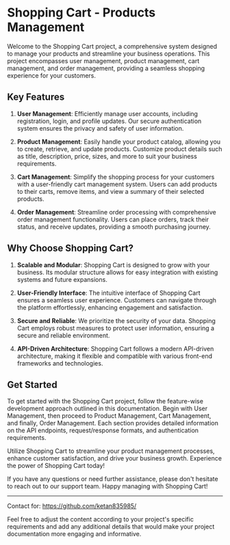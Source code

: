 # Shopping Cart - Products Management

Welcome to the Shopping Cart project, a comprehensive system designed to manage your products and streamline your business operations. This project encompasses user management, product management, cart management, and order management, providing a seamless shopping experience for your customers.

## Key Features

1. **User Management**: Efficiently manage user accounts, including registration, login, and profile updates. Our secure authentication system ensures the privacy and safety of user information.

2. **Product Management**: Easily handle your product catalog, allowing you to create, retrieve, and update products. Customize product details such as title, description, price, sizes, and more to suit your business requirements.

3. **Cart Management**: Simplify the shopping process for your customers with a user-friendly cart management system. Users can add products to their carts, remove items, and view a summary of their selected products.

4. **Order Management**: Streamline order processing with comprehensive order management functionality. Users can place orders, track their status, and receive updates, providing a smooth purchasing journey.

## Why Choose Shopping Cart?

1. **Scalable and Modular**: Shopping Cart is designed to grow with your business. Its modular structure allows for easy integration with existing systems and future expansions.

2. **User-Friendly Interface**: The intuitive interface of Shopping Cart ensures a seamless user experience. Customers can navigate through the platform effortlessly, enhancing engagement and satisfaction.

3. **Secure and Reliable**: We prioritize the security of your data. Shopping Cart employs robust measures to protect user information, ensuring a secure and reliable environment.

4. **API-Driven Architecture**: Shopping Cart follows a modern API-driven architecture, making it flexible and compatible with various front-end frameworks and technologies.

## Get Started

To get started with the Shopping Cart project, follow the feature-wise development approach outlined in this documentation. Begin with User Management, then proceed to Product Management, Cart Management, and finally, Order Management. Each section provides detailed information on the API endpoints, request/response formats, and authentication requirements.

Utilize Shopping Cart to streamline your product management processes, enhance customer satisfaction, and drive your business growth. Experience the power of Shopping Cart today!

If you have any questions or need further assistance, please don't hesitate to reach out to our support team. Happy managing with Shopping Cart!

---
Contact for:
https://github.com/ketan835985/

Feel free to adjust the content according to your project's specific requirements and add any additional details that would make your project documentation more engaging and informative.